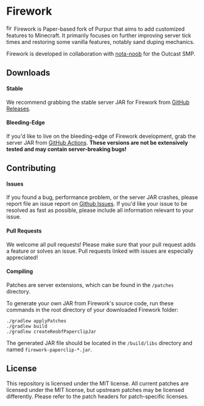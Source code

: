 # Firework

<img src="https://static.wikia.nocookie.net/minecraft_gamepedia/images/f/fd/Firework_Rocket_JE2_BE2.png" alt="firework_rocket" width="16"/> Firework is Paper-based fork of Purpur that aims to add customized features to Minecraft. It primarily focuses on further improving server tick times and restoring some vanilla features, notably sand duping mechanics.

Firework is developed in collaboration with [nota-noob](https://github.com/nota-noob) for the Outcast SMP.

## Downloads
#### Stable
We recommend grabbing the stable server JAR for Firework from [GitHub Releases](https://github.com/squishycat92/Firework/releases).
#### Bleeding-Edge
If you'd like to live on the bleeding-edge of Firework development, grab the server JAR from [GitHub Actions](https://github.com/squishycat92/Firework/actions). **These versions are not be extensively tested and may contain server-breaking bugs!**

## Contributing
#### Issues
If you found a bug, performance problem, or the server JAR crashes, please report file an issue report on [Github Issues](https://github.com/squishycat92/Firework/issues). If you'd like your issue to be resolved as fast as possible, please include all information relevant to your issue.

#### Pull Requests
We welcome all pull requests! Please make sure that your pull request adds a feature or solves an issue. Pull requests linked with issues are especially appreciated!

#### Compiling
Patches are server extensions, which can be found in the `/patches` directory.

To generate your own JAR from Firework's source code, run these commands in the root directory of your downloaded Firework folder:
```
./gradlew applyPatches
./gradlew build
./gradlew createReobfPaperclipJar
```
The generated JAR file should be located in the `/build/libs` directory and named `firework-paperclip-*.jar`.

## License
This repository is licensed under the MIT license. All current patches are licensed under the MIT license, but upstream patches may be licensed differently. Please refer to the patch headers for patch-specific licenses.